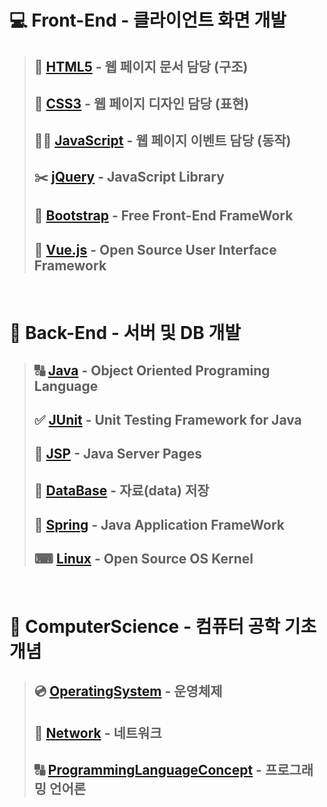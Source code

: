 # 💻 **Front-End** - **클라이언트** 화면 개발
>## 📃 [**HTML5**](HTML5/README.md) - 웹 페이지 **문서** 담당 **(구조)**
>## 🌈 [**CSS3**](CSS3/README.md) - 웹 페이지 **디자인** 담당 **(표현)**
>## 🚴‍♀️ [**JavaScript**](JavaScript/README.md) - 웹 페이지 **이벤트** 담당 **(동작)**
>## ✂️ [**jQuery**](jQuery/README.md) - JavaScript **Library**
>## 🛒 [**Bootstrap**](Bootstrap/README.md) - Free Front-End **FrameWork**
>## 🎥 [**Vue.js**](Vue.js/README.md) - Open Source User Interface **Framework**

<br>

# 💽 **Back-End** - **서버 및 DB** 개발
>## 🔠 [**Java**](Java/README.md) - Object Oriented Programing Language
>## ✅ [**JUnit**](JUnit/README.md) - Unit Testing Framework for Java
>## 🔄 [**JSP**](JSP/README.md) - Java Server Pages
>## 📁 [**DataBase**](DataBase/README.md) - **자료(data)** 저장
>## 🐍 [**Spring**](Spring/README.md) - Java Application **FrameWork**
>## ⌨ [**Linux**](Back-End/Linux/README.md) - Open Source OS Kernel

<br>

# 🧮 **ComputerScience** - 컴퓨터 공학 기초 개념
>## 💿 [**OperatingSystem**](OperatingSystem/README.md) - 운영체제
>## 🔀 [**Network**](Network/README.md) - 네트워크
>## 🔠 [**ProgrammingLanguageConcept**](ProgrammingLanguageConcept/README.md) - 프로그래밍 언어론